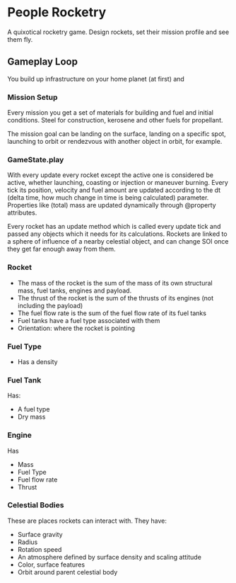 # People Rocketry
A quixotical rocketry game. Design rockets, set their mission profile and see them fly.

## Gameplay Loop
You build up infrastructure on your home planet (at first) and 


### Mission Setup
Every mission you get a set of materials for building and fuel and initial conditions. Steel for construction, kerosene and other fuels for propellant.

The mission goal can be landing on the surface, landing on a specific spot, launching to orbit or rendezvous with another object in orbit, for example.

### GameState.play
With every update every rocket except the active one is considered be active, whether launching, coasting or injection or maneuver burning. Every tick its position, velocity and fuel amount are updated according to the dt (delta time, how much change in time is being calculated) parameter. Properties like (total) mass are updated dynamically through @property attributes.

Every rocket has an update method which is called every update tick and passed any objects which it needs for its calculations. Rockets are linked to a sphere of influence of a nearby celestial object, and can change SOI once they get far enough away from them.

### Rocket
- The mass of the rocket is the sum of the mass of its own structural mass, fuel tanks, engines and payload.
- The thrust of the rocket is the sum of the thrusts of its engines (not including the payload)
- The fuel flow rate is the sum of the fuel flow rate of its fuel tanks
- Fuel tanks have a fuel type associated with them
- Orientation: where the rocket is pointing

### Fuel Type
- Has a density

### Fuel Tank
Has:
- A fuel type
- Dry mass

### Engine
Has
- Mass
- Fuel Type
- Fuel flow rate
- Thrust

### Celestial Bodies
These are places rockets can interact with. They have:
- Surface gravity
- Radius
- Rotation speed
- An atmosphere defined by surface density and scaling attitude
- Color, surface features
- Orbit around parent celestial body